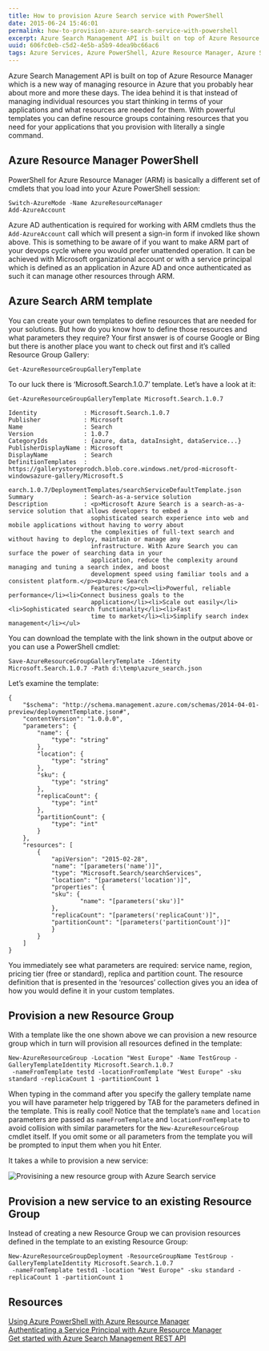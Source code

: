 ```yaml
---
title: How to provision Azure Search service with PowerShell
date: 2015-06-24 15:46:01
permalink: how-to-provision-azure-search-service-with-powershell
excerpt: Azure Search Management API is built on top of Azure Resource Manager which is a new way of managing resource in Azure that you probably hear about more and more these days. The idea behind it is that instead of managing individual resources you start thinking in terms of your applications...
uuid: 606fc0eb-c5d2-4e5b-a5b9-4dea9bc66ac6
tags: Azure Services, Azure PowerShell, Azure Resource Manager, Azure Search
---
```


Azure Search Management API is built on top of Azure Resource Manager which is a new way of managing resource in Azure that you probably hear about more and more these days. The idea behind it is that instead of managing individual resources you start thinking in terms of your applications and what resources are needed for them. With powerful templates you can define resource groups containing resources that you need for your applications that you provision with literally a single command.

## Azure Resource Manager PowerShell

PowerShell for Azure Resource Manager (ARM) is basically a different set of cmdlets that you load into your Azure PowerShell session:

```
Switch-AzureMode -Name AzureResourceManager
Add-AzureAccount

```

Azure AD authentication is required for working with ARM cmdlets thus the `Add-AzureAccount` call which will present a sign-in form if invoked like shown above. This is something to be aware of if you want to make ARM part of your devops cycle where you would prefer unattended operation. It can be achieved with Microsoft organizational account or with a service principal which is defined as an application in Azure AD and once authenticated as such it can manage other resources through ARM.

## Azure Search ARM template

You can create your own templates to define resources that are needed for your solutions. But how do you know how to define those resources and what parameters they require? Your first answer is of course Google or Bing but there is another place you want to check out first and it’s called Resource Group Gallery:

```
Get-AzureResourceGroupGalleryTemplate

```

To our luck there is ‘Microsoft.Search.1.0.7’ template. Let’s have a look at it:

```
Get-AzureResourceGroupGalleryTemplate Microsoft.Search.1.0.7

```

```
Identity             : Microsoft.Search.1.0.7
Publisher            : Microsoft
Name                 : Search
Version              : 1.0.7
CategoryIds          : {azure, data, dataInsight, dataService...}
PublisherDisplayName : Microsoft
DisplayName          : Search
DefinitionTemplates  : https://gallerystoreprodch.blob.core.windows.net/prod-microsoft-windowsazure-gallery/Microsoft.S
                       earch.1.0.7/DeploymentTemplates/searchServiceDefaultTemplate.json
Summary              : Search-as-a-service solution
Description          : <p>Microsoft Azure Search is a search-as-a-service solution that allows developers to embed a
                       sophisticated search experience into web and mobile applications without having to worry about
                       the complexities of full-text search and without having to deploy, maintain or manage any
                       infrastructure. With Azure Search you can surface the power of searching data in your
                       application, reduce the complexity around managing and tuning a search index, and boost
                       development speed using familiar tools and a consistent platform.</p><p>Azure Search
                       Features:</p><ul><li>Powerful, reliable performance</li><li>Connect business goals to the
                       application</li><li>Scale out easily</li><li>Sophisticated search functionality</li><li>Fast
                       time to market</li><li>Simplify search index management</li></ul>

```

You can download the template with the link shown in the output above or you can use a PowerShell cmdlet:

```
Save-AzureResourceGroupGalleryTemplate -Identity Microsoft.Search.1.0.7 -Path d:\temp\azure_search.json

```

Let’s examine the template:

```
{
    "$schema": "http://schema.management.azure.com/schemas/2014-04-01-preview/deploymentTemplate.json#",
    "contentVersion": "1.0.0.0",
    "parameters": {
        "name": {
            "type": "string"
        },
        "location": {
            "type": "string"
        },
        "sku": {
            "type": "string"
        },
        "replicaCount": {
            "type": "int"
        },
        "partitionCount": {
            "type": "int"
        }
    },
    "resources": [
        {
            "apiVersion": "2015-02-28",
            "name": "[parameters('name')]",
            "type": "Microsoft.Search/searchServices",
            "location": "[parameters('location')]",
            "properties": {
            "sku": {
                    "name": "[parameters('sku')]"
            },
            "replicaCount": "[parameters('replicaCount')]",
            "partitionCount": "[parameters('partitionCount')]"
            }
        }
    ]
}

```

You immediately see what parameters are required: service name, region, pricing tier (free or standard), replica and partition count. The resource definition that is presented in the ‘resources’ collection gives you an idea of how you would define it in your custom templates.

## Provision a new Resource Group

With a template like the one shown above we can provision a new resource group which in turn will provision all resources defined in the template:

```
New-AzureResourceGroup -Location "West Europe" -Name TestGroup -GalleryTemplateIdentity Microsoft.Search.1.0.7
 -nameFromTemplate testd -locationFromTemplate "West Europe" -sku standard -replicaCount 1 -partitionCount 1

```

When typing in the command after you specify the gallery template name you will have parameter help triggered by TAB for the parameters defined in the template. This is really cool! Notice that the template’s `name` and `location` parameters are passed as `nameFromTemplate` and `locationFromTemplate` to avoid collision with similar parameters for the `New-AzureResourceGroup` cmdlet itself. If you omit some or all parameters from the template you will be prompted to input them when you hit Enter.

It takes a while to provision a new service:

![Provisining a new resource group with Azure Search service](https://blogcontent.azureedge.net/a43115c1-fd32-4d39-8e0d-b2856faa95a5.png)

## Provision a new service to an existing Resource Group

Instead of creating a new Resource Group we can provision resources defined in the template to an existing Resource Group:

```
New-AzureResourceGroupDeployment -ResourceGroupName TestGroup -GalleryTemplateIdentity Microsoft.Search.1.0.7
 -nameFromTemplate testd1 -location "West Europe" -sku standard -replicaCount 1 -partitionCount 1

```

## Resources

[Using Azure PowerShell with Azure Resource Manager](https://azure.microsoft.com/en-us/documentation/articles/powershell-azure-resource-manager/)  
[Authenticating a Service Principal with Azure Resource Manager](https://azure.microsoft.com/en-us/documentation/articles/resource-group-authenticate-service-principal/)  
[Get started with Azure Search Management REST API](https://azure.microsoft.com/en-us/documentation/articles/search-get-started-management-api/)